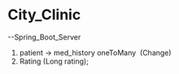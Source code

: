 # City_Clinic

--Spring_Boot_Server
1. patient -> med_history  oneToMany    (Change)
2. Rating (Long rating); 